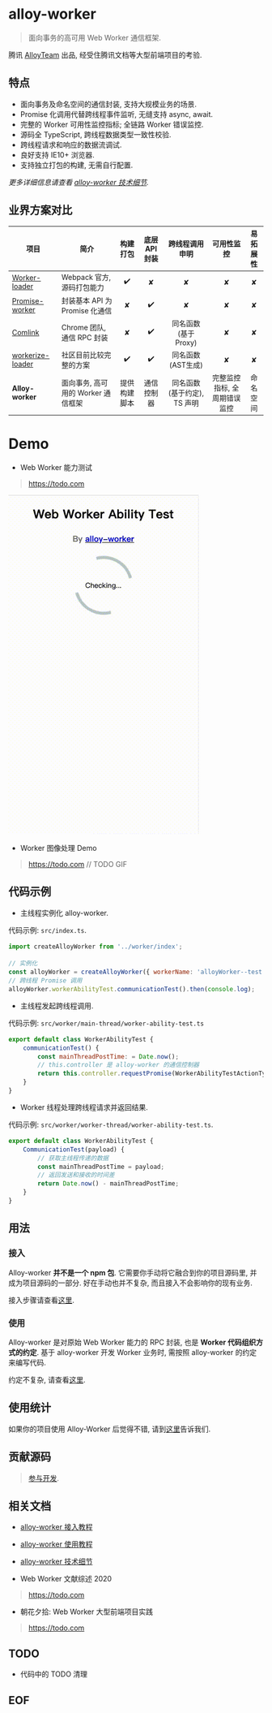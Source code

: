 # alloy-worker

> 面向事务的高可用 Web Worker 通信框架.

腾讯 [AlloyTeam](https://github.com/AlloyTeam) 出品, 经受住腾讯文档等大型前端项目的考验.

## 特点

* 面向事务及命名空间的通信封装, 支持大规模业务的场景.
* Promise 化调用代替跨线程事件监听, 无缝支持 async, await.
* 完整的 Worker 可用性监控指标; 全链路 Worker 错误监控.
* 源码全 TypeScript, 跨线程数据类型一致性校验.
* 跨线程请求和响应的数据流调试.
* 良好支持 IE10+ 浏览器.
* 支持独立打包的构建, 无需自行配置.

*更多详细信息请查看 [alloy-worker 技术细节][alloy-worker 技术细节].*

## 业界方案对比

| 项目 | 简介 | 构建打包 | 底层API封装 | 跨线程调用申明 | 可用性监控 | 易拓展性 |
| - | - | :-: | :-: | :-: | :-: | :-: |
| [Worker-loader](https://github.com/webpack-contrib/worker-loader) | Webpack 官方,源码打包能力 | ✔️ | ✘ | ✘ | ✘ | ✘ |
| [Promise-worker](https://github.com/nolanlawson/promise-worker) | 封装基本 API 为 Promise 化通信 | ✘ | ✔️ | ✘ | ✘ | ✘ |
| [Comlink](https://github.com/GoogleChromeLabs/comlink) | Chrome 团队, 通信 RPC 封装 | ✘ | ✔️ | 同名函数(基于Proxy) | ✘ | ✘ |
| [workerize-loader](https://github.com/developit/workerize-loader) | 社区目前比较完整的方案 | ✔️ | ✔️ | 同名函数(AST生成) | ✘ | ✘ |
| **Alloy-worker** | 面向事务, 高可用的 Worker 通信框架 | 提供构建脚本 | 通信️控制器 | 同名函数(基于约定), TS 声明 | 完整监控指标, 全周期错误监控 | 命名空间 |

# Demo
* Web Worker 能力测试
> https://todo.com

![](./docs/img/worker-ability-test.gif)

* Worker 图像处理 Demo
> https://todo.com
// TODO GIF

## 代码示例

* 主线程实例化 alloy-worker.

代码示例: `src/index.ts`.
```js
import createAlloyWorker from '../worker/index';

// 实例化
const alloyWorker = createAlloyWorker({ workerName: 'alloyWorker--test' });
// 跨线程 Promise 调用
alloyWorker.workerAbilityTest.communicationTest().then(console.log);
```

* 主线程发起跨线程调用.

代码示例: `src/worker/main-thread/worker-ability-test.ts`
```js
export default class WorkerAbilityTest {
    communicationTest() {
        const mainThreadPostTime: = Date.now();
        // this.controller 是 alloy-worker 的通信控制器
        return this.controller.requestPromise(WorkerAbilityTestActionType.CommunicationTest, mainThreadPostTime);
    }
}
```

* Worker 线程处理跨线程请求并返回结果.

代码示例: `src/worker/worker-thread/worker-ability-test.ts`.
```js
export default class WorkerAbilityTest {
    CommunicationTest(payload) {
        // 获取主线程传递的数据
        const mainThreadPostTime = payload;
        // 返回发送和接收的时间差
        return Date.now() - mainThreadPostTime;
    }
}
```

## 用法

### 接入

Alloy-worker **并不是一个 npm 包**. 它需要你手动将它融合到你的项目源码里, 并成为项目源码的一部分. 好在手动也并不复杂, 而且接入不会影响你的现有业务.

接入步骤请查看[这里][alloy-worker 接入教程].

### 使用

Alloy-worker 是对原始 Web Worker 能力的 RPC 封装, 也是 **Worker 代码组织方式的约定**. 基于 alloy-worker 开发 Worker 业务时, 需按照 alloy-worker 的约定来编写代码.

约定不复杂, 请查看[这里][alloy-worker 使用教程].

## 使用统计

如果你的项目使用 Alloy-Worker 后觉得不错, 请到[这里](https://todo.com)告诉我们.

## 贡献源码

> [参与开发](./CONTRIBUTING.md).

## 相关文档

[alloy-worker 接入教程]: ./docs/alloy-worker%20%E6%8E%A5%E5%85%A5%E6%95%99%E7%A8%8B.md
* [alloy-worker 接入教程][alloy-worker 接入教程]

[alloy-worker 使用教程]: ./docs/alloy-worker%20%E4%BD%BF%E7%94%A8%E6%95%99%E7%A8%8B.md
* [alloy-worker 使用教程][alloy-worker 使用教程]

[alloy-worker 技术细节]: /docs/alloy-worker%20%E6%8A%80%E6%9C%AF%E7%BB%86%E8%8A%82.md
* [alloy-worker 技术细节][alloy-worker 技术细节]

* Web Worker 文献综述 2020
> https://todo.com

* 朝花夕拾: Web Worker 大型前端项目实践
> https://todo.com

## TODO
* 代码中的 TODO 清理

## EOF
